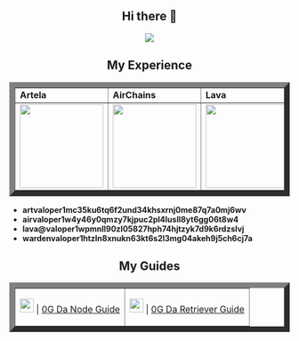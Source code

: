 <h2 align=center> Hi there 👋 </h2>

<p align=center>
    <img src="https://github.com/user-attachments/assets/32ea06e2-0284-42d9-98b3-ca617ff8345b">
</p>

<h2 align=center> My Experience </h2>


<table border="10" align=center>
        <tr>
            <td><strong>Artela</strong></td>
            <td><strong>AirChains</strong></td>
            <td><strong>Lava</strong></td>
            <td><strong>Warden</strong></td>
        </tr>
        <tr>
            <td><img src="https://github.com/user-attachments/assets/14d53e69-1175-4683-bd08-76f0297960e4" width=150></td>
            <td><img src="https://github.com/user-attachments/assets/0aac1261-2141-4963-915c-be0d9c715289" width=150></td>
            <td><img src="https://github.com/user-attachments/assets/aabfe1a4-72fc-4243-b285-600a107eab1e" width=150></td>
            <td><img src="https://github.com/user-attachments/assets/e9686151-b7e5-4727-a474-28d4d0bbb534" width=150></td>
        </tr>
    </table>

<ul>
    <li><strong>artvaloper1mc35ku6tq6f2und34khsxrnj0me87q7a0mj6wv</strong></li>
    <li><strong>airvaloper1w4y46y0qmzy7kjpuc2pl4lusll8yt6gg06t8w4</strong></li>
    <li><strong>lava@valoper1wpmnll90zl05827hph74hjtzyk7d9k6rdzslvj</strong></li>
    <li><strong>wardenvaloper1htzln8xnukn63kt6s2l3mg04akeh9j5ch6cj7a</strong></li>
</ul>

<h2 align=center> My Guides </h2>

<table border="10" align=center>
    <tr>
        <td>
            <p><img src="https://github.com/user-attachments/assets/8913581f-9151-4ba8-943d-8bb334dfcb3d" width=25> | <a href="https://github.com/loryhyu1090/0g_da_node_guide">0G Da Node Guide</a></p>
        </td>
        <td>
            <p><img src="https://github.com/user-attachments/assets/8913581f-9151-4ba8-943d-8bb334dfcb3d" width=25> | <a href="https://github.com/loryhyu1090/0g_da_retriever_guide">0G Da Retriever Guide</a></p>
        </td>
    </tr>
</table>


